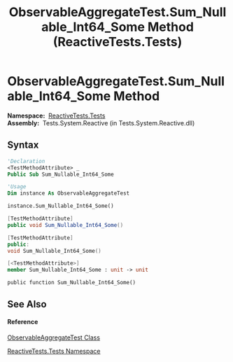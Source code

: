 ﻿---
title: ObservableAggregateTest.Sum_Nullable_Int64_Some Method  (ReactiveTests.Tests)
TOCTitle: Sum_Nullable_Int64_Some Method
ms:assetid: M:ReactiveTests.Tests.ObservableAggregateTest.Sum_Nullable_Int64_Some
ms:mtpsurl: https://msdn.microsoft.com/en-us/library/reactivetests.tests.observableaggregatetest.sum_nullable_int64_some(v=VS.103)
ms:contentKeyID: 36619081
ms.date: 06/28/2011
mtps_version: v=VS.103
f1_keywords:
- ReactiveTests.Tests.ObservableAggregateTest.Sum_Nullable_Int64_Some
dev_langs:
- CSharp
- JScript
- VB
- FSharp
- c++
---

# ObservableAggregateTest.Sum\_Nullable\_Int64\_Some Method

**Namespace:**  [ReactiveTests.Tests](hh289046\(v=vs.103\).md)  
**Assembly:**  Tests.System.Reactive (in Tests.System.Reactive.dll)

## Syntax

``` vb
'Declaration
<TestMethodAttribute> _
Public Sub Sum_Nullable_Int64_Some
```

``` vb
'Usage
Dim instance As ObservableAggregateTest

instance.Sum_Nullable_Int64_Some()
```

``` csharp
[TestMethodAttribute]
public void Sum_Nullable_Int64_Some()
```

``` c++
[TestMethodAttribute]
public:
void Sum_Nullable_Int64_Some()
```

``` fsharp
[<TestMethodAttribute>]
member Sum_Nullable_Int64_Some : unit -> unit 
```

``` jscript
public function Sum_Nullable_Int64_Some()
```

## See Also

#### Reference

[ObservableAggregateTest Class](hh314823\(v=vs.103\).md)

[ReactiveTests.Tests Namespace](hh289046\(v=vs.103\).md)


